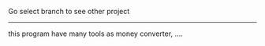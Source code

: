 Go select branch to see other project


----------------------------------------------------------------
this program have many tools as money converter, ....
